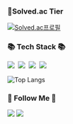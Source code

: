 <h3>
<g-emoji class="g-emoji" alias="medal_sports" fallback-src="https://github.githubassets.com/images/icons/emoji/unicode/1f3c5.png">🏅</g-emoji>Solved.ac Tier
</h3>

[![Solved.ac프로필](http://mazassumnida.wtf/api/v2/generate_badge?boj=salk1104)](https://solved.ac/salk1104)



<div align="left">
<h3>📚 Tech Stack 📚</h3>
<p>
    <img src="https://img.shields.io/badge/C++-007396?style=flat-square&logo=C++&logoColor=00599C"/></a>&nbsp
    <img src="https://img.shields.io/badge/C sharp-007396?style=flat-square&logo=CSharp&logoColor=white"/></a>&nbsp
    <img src="https://img.shields.io/badge/Java-007396?style=flat-square&logo=Java&logoColor=white"/></a>&nbsp
    <img src="https://img.shields.io/badge/Kotlin-007396?style=flat-square&logo=Kotlin&logoColor=C711E1"/></a>&nbsp
</p>

![Top Langs](https://github-readme-stats.vercel.app/api/top-langs/?username=SalkCoding&layout=compact&theme=tokyonight)
<h3>🌈 Follow Me 🌈</h3>
<p>
    <a href="https://hits.seeyoufarm.com"><img src="https://hits.seeyoufarm.com/api/count/incr/badge.svg?url=https%3A%2F%2Fgithub.com%2Fhyeinisfree&count_bg=%2341B883&title_bg=%23CDC2C2&icon=github.svg&icon_color=%23E7E7E7&title=hits&edge_flat=false"/></a>
    <a href="mailto:josangbeom1104@gmail.com"><img src="https://img.shields.io/badge/Gmail-d14836?style=flat-square&logo=Gmail&logoColor=white&link=josangbeom1104@gmail.com"/></a>
</p>
</div>
